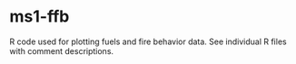 # ms1-ffb
R code used for plotting fuels and fire behavior data. See individual R files with comment descriptions.
